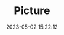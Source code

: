 ---
weight: 1
images:
- /images/edited/24.jpeg
title: Picture
date: 2023-05-02 15:22:12
tags: [luminar neo,work,unknown,Pixel 7 Pro,6.81]
---